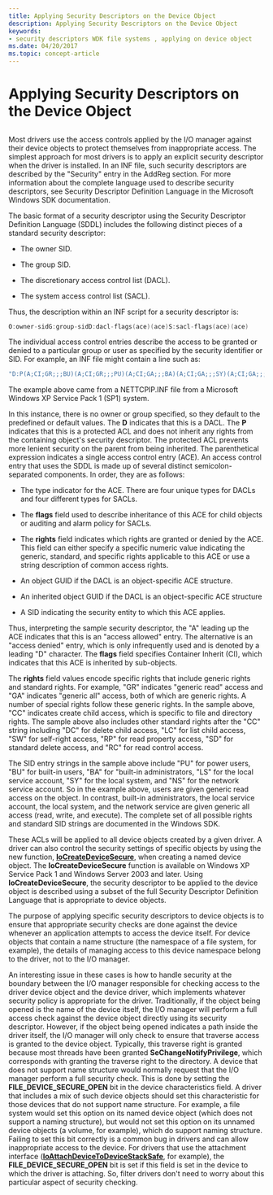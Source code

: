 ```yaml
---
title: Applying Security Descriptors on the Device Object
description: Applying Security Descriptors on the Device Object
keywords:
- security descriptors WDK file systems , applying on device object
ms.date: 04/20/2017
ms.topic: concept-article
---
```


# Applying Security Descriptors on the Device Object


## <span id="ddk_applying_security_descriptors_on_the_device_object_if"></span><span id="DDK_APPLYING_SECURITY_DESCRIPTORS_ON_THE_DEVICE_OBJECT_IF"></span>


Most drivers use the access controls applied by the I/O manager against their device objects to protect themselves from inappropriate access. The simplest approach for most drivers is to apply an explicit security descriptor when the driver is installed. In an INF file, such security descriptors are described by the "Security" entry in the AddReg section. For more information about the complete language used to describe security descriptors, see Security Descriptor Definition Language in the Microsoft Windows SDK documentation.

The basic format of a security descriptor using the Security Descriptor Definition Language (SDDL) includes the following distinct pieces of a standard security descriptor:

-   The owner SID.

-   The group SID.

-   The discretionary access control list (DACL).

-   The system access control list (SACL).

Thus, the description within an INF script for a security descriptor is:

```cpp
O:owner-sidG:group-sidD:dacl-flags(ace)(ace)S:sacl-flags(ace)(ace)
```

The individual access control entries describe the access to be granted or denied to a particular group or user as specified by the security identifier or SID. For example, an INF file might contain a line such as:

```cpp
"D:P(A;CI;GR;;;BU)(A;CI;GR;;;PU)(A;CI;GA;;;BA)(A;CI;GA;;;SY)(A;CI;GA;;;NS)(A;CI;GA;;;LS)(A;CI;CCDCLCSWRPSDRC;;;S-1-5-32-556)"
```

The example above came from a NETTCPIP.INF file from a Microsoft Windows XP Service Pack 1 (SP1) system.

In this instance, there is no owner or group specified, so they default to the predefined or default values. The **D** indicates that this is a DACL. The **P** indicates that this is a protected ACL and does not inherit any rights from the containing object's security descriptor. The protected ACL prevents more lenient security on the parent from being inherited. The parenthetical expression indicates a single access control entry (ACE). An access control entry that uses the SDDL is made up of several distinct semicolon-separated components. In order, they are as follows:

-   The type indicator for the ACE. There are four unique types for DACLs and four different types for SACLs.

-   The **flags** field used to describe inheritance of this ACE for child objects or auditing and alarm policy for SACLs.

-   The **rights** field indicates which rights are granted or denied by the ACE. This field can either specify a specific numeric value indicating the generic, standard, and specific rights applicable to this ACE or use a string description of common access rights.

-   An object GUID if the DACL is an object-specific ACE structure.

-   An inherited object GUID if the DACL is an object-specific ACE structure

-   A SID indicating the security entity to which this ACE applies.

Thus, interpreting the sample security descriptor, the "A" leading up the ACE indicates that this is an "access allowed" entry. The alternative is an "access denied" entry, which is only infrequently used and is denoted by a leading "D" character. The **flags** field specifies Container Inherit (CI), which indicates that this ACE is inherited by sub-objects.

The **rights** field values encode specific rights that include generic rights and standard rights. For example, "GR" indicates "generic read" access and "GA" indicates "generic all" access, both of which are generic rights. A number of special rights follow these generic rights. In the sample above, "CC" indicates create child access, which is specific to file and directory rights. The sample above also includes other standard rights after the "CC" string including "DC" for delete child access, "LC" for list child access, "SW" for self-right access, "RP" for read property access, "SD" for standard delete access, and "RC" for read control access.

The SID entry strings in the sample above include "PU" for power users, "BU" for built-in users, "BA" for "built-in administrators, "LS" for the local service account, "SY" for the local system, and "NS" for the network service account. So in the example above, users are given generic read access on the object. In contrast, built-in administrators, the local service account, the local system, and the network service are given generic all access (read, write, and execute). The complete set of all possible rights and standard SID strings are documented in the Windows SDK.

These ACLs will be applied to all device objects created by a given driver. A driver can also control the security settings of specific objects by using the new function, [**IoCreateDeviceSecure**](/windows-hardware/drivers/ddi/wdmsec/nf-wdmsec-wdmlibiocreatedevicesecure), when creating a named device object. The **IoCreateDeviceSecure** function is available on Windows XP Service Pack 1 and Windows Server 2003 and later. Using **IoCreateDeviceSecure**, the security descriptor to be applied to the device object is described using a subset of the full Security Descriptor Definition Language that is appropriate to device objects.

The purpose of applying specific security descriptors to device objects is to ensure that appropriate security checks are done against the device whenever an application attempts to access the device itself. For device objects that contain a name structure (the namespace of a file system, for example), the details of managing access to this device namespace belong to the driver, not to the I/O manager.

An interesting issue in these cases is how to handle security at the boundary between the I/O manager responsible for checking access to the driver device object and the device driver, which implements whatever security policy is appropriate for the driver. Traditionally, if the object being opened is the name of the device itself, the I/O manager will perform a full access check against the device object directly using its security descriptor. However, if the object being opened indicates a path inside the driver itself, the I/O manager will only check to ensure that traverse access is granted to the device object. Typically, this traverse right is granted because most threads have been granted **SeChangeNotifyPrivilege**, which corresponds with granting the traverse right to the directory. A device that does not support name structure would normally request that the I/O manager perform a full security check. This is done by setting the **FILE\_DEVICE\_SECURE\_OPEN** bit in the device characteristics field. A driver that includes a mix of such device objects should set this characteristic for those devices that do not support name structure. For example, a file system would set this option on its named device object (which does not support a naming structure), but would not set this option on its unnamed device objects (a volume, for example), which do support naming structure. Failing to set this bit correctly is a common bug in drivers and can allow inappropriate access to the device. For drivers that use the attachment interface ([**IoAttachDeviceToDeviceStackSafe**](/windows-hardware/drivers/ddi/ntddk/nf-ntddk-ioattachdevicetodevicestacksafe), for example), the **FILE\_DEVICE\_SECURE\_OPEN** bit is set if this field is set in the device to which the driver is attaching. So, filter drivers don't need to worry about this particular aspect of security checking.

 


